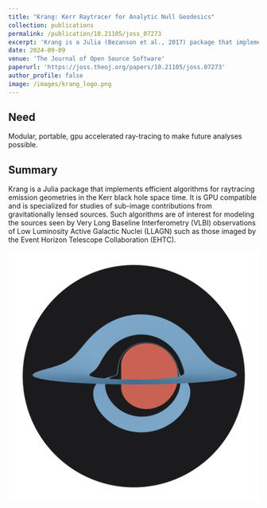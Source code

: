 ```yaml
---
title: "Krang: Kerr Raytracer for Analytic Null Geodesics"
collection: publications
permalink: /publication/10.21105/joss_07273
excerpt: 'Krang is a Julia (Bezanson et al., 2017) package that implements efficient algorithms for raytracing emission geometries in the Kerr black hole space time. It is GPU compatible and is specialized for studies of sub-image contributions from gravitationally lensed sources (Johnson et al., 2020)...'
date: 2024-09-09
venue: 'The Journal of Open Source Software'
paperurl: 'https://joss.theoj.org/papers/10.21105/joss.07273'
author_profile: false
image: /images/krang_logo.png
---
```

## Need
Modular, portable, gpu accelerated ray-tracing to make future analyses possible.


## Summary
Krang is a Julia package that implements efficient algorithms for raytracing emission geometries in the Kerr black hole space time. 
It is GPU compatible and is specialized for studies of sub-image contributions from gravitationally lensed sources. 
Such algorithms are of interest for modeling the sources seen by Very Long
Baseline Interferometry (VLBI) observations of Low Luminosity Active Galactic Nuclei (LLAGN) such as those imaged by the Event Horizon Telescope Collaboration (EHTC).

![krang](/images/krang_logo.png)
